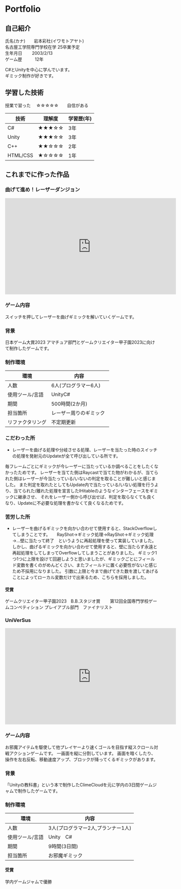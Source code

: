 # Portfolio

## 自己紹介
氏名(カナ)　　岩本彩杜(イワモトアヤト)  
名古屋工学院専門学校在学 25卒業予定  
生年月日　　 2003/2/13   
ゲーム歴　　　12年  

C#とUnityを中心に学んでいます。  
ギミック制作が好きです。

## 学習した技術  

授業で習った　 ☆☆☆☆☆　　自信がある  

| 技術     | 理解度 | 学習歴(年) |
|----------|--------|-----------|
| C#       | ★★★☆☆  | 3年        |
| Unity    | ★★★☆☆  | 3年        |
| C++      | ★★☆☆☆  | 2年        |
| HTML/CSS | ★☆☆☆☆  | 1年        |


## これまでに作った作品
### 曲げて進め！レーザーダンジョン
<iframe width="560" height="315" src="https://www.youtube.com/embed/vAu2sqNFRJk?si=jxL4nvV1QPAkAsC1" title="YouTube video player" frameborder="0" allow="accelerometer; autoplay; clipboard-write; encrypted-media; gyroscope; picture-in-picture; web-share" allowfullscreen></iframe>

### ゲーム内容
スイッチを押してレーザーを曲げギミックを解いていくゲームです。

### 背景　　
日本ゲーム大賞2023 アマチュア部門とゲームクリエイター甲子園2023に向けて制作したゲームです。

### 制作環境

| 環境         | 内容                   |
|--------------|-----------------------|
| 人数         | 6人(プログラマー6人)   |
| 使用ツール/言語 | UnityC#             |
| 期間         | 500時間(2か月)　　　　 |
| 担当箇所     | レーザー周りのギミック  |
|リファクタリング|不定期更新|  

### こだわった所
- レーザーを曲げる処理や分岐させる処理、レーザーを当たった時のスイッチの処理を発射元のUpdateが全て呼び出している所です。

毎フレームごとにギミックが今レーザーに当たっているか調べることをしたくなかったためです。
レーザーを当てた側はRaycastで当てた物がわかるが、当てられた側はレーザーが今当たっている/いないの判定を取ることが難しいと感じました。
また判定を取れたとしてもUpdate内で当たっている/いない処理を行うより、当てられた/離れた処理を宣言したIHitableのようなインターフェースをギミックに継承させ、
それをレーザー側から呼び出せば、判定を取らなくても良くなり、Updateに不必要な処理を書かなくて良くなるためです。

### 苦労した所
- レーザーを曲げるギミックを向かい合わせて使用すると、StackOverflowしてしまうことです。
　
RayShot→ギミック処理→RayShot→ギミック処理→...壁に当たって終了　というように再起処理を使って実装していました。
しかし、曲げるギミックを向かい合わせて使用すると、壁に当たらず永遠と再起処理をしてしまってOverflowしてしまうことがありました。
ギミック1つ1つに上限を設けて回避しようと思いましたが、ギミックごとにフィールド変数を書くのがめんどくさい、またフィールドに置く必要性がないと感じため不採用になりました。
引数に上限と今まで曲げてきた数を渡してあげることによってローカル変数だけで出来るため、こちらを採用しました。

#### 受賞
ゲームクリエイター甲子園2023　B.B.スタジオ賞　　
第12回全国専門学校ゲームコンペティション プレイアブル部門　ファイナリスト　　

### UniVerSus
<iframe width="560" height="315" src="https://www.youtube.com/embed/qqtdCZ1KiGo?si=CnDBOZUkjC-QWpYU" title="YouTube video player" frameborder="0" allow="accelerometer; autoplay; clipboard-write; encrypted-media; gyroscope; picture-in-picture; web-share" allowfullscreen></iframe>

### ゲーム内容　　
お邪魔アイテムを駆使して他プレイヤーより速くゴールを目指す縦スクロール対戦アクションゲームです。
一画面を縦に分割しています。
画面を暗くしたり、操作を左右反転、移動速度アップ、ブロックが降ってくるギミックがあります。

### 背景
「Unityの教科書」という本で制作したClimeCloudを元に学内の3日間ゲームジャムで制作したゲームです。

### 制作環境

| 環境         | 内容                    |
|------------|-------------------------|
| 人数         | 3人(プログラマー2人,プランナー1人) |
| 使用ツール/言語 | Unity　C#                |
| 期間         | 9時間(3日間)              |
| 担当箇所     | お邪魔ギミック               |

#### 受賞
学内ゲームジャムで優勝

### 
